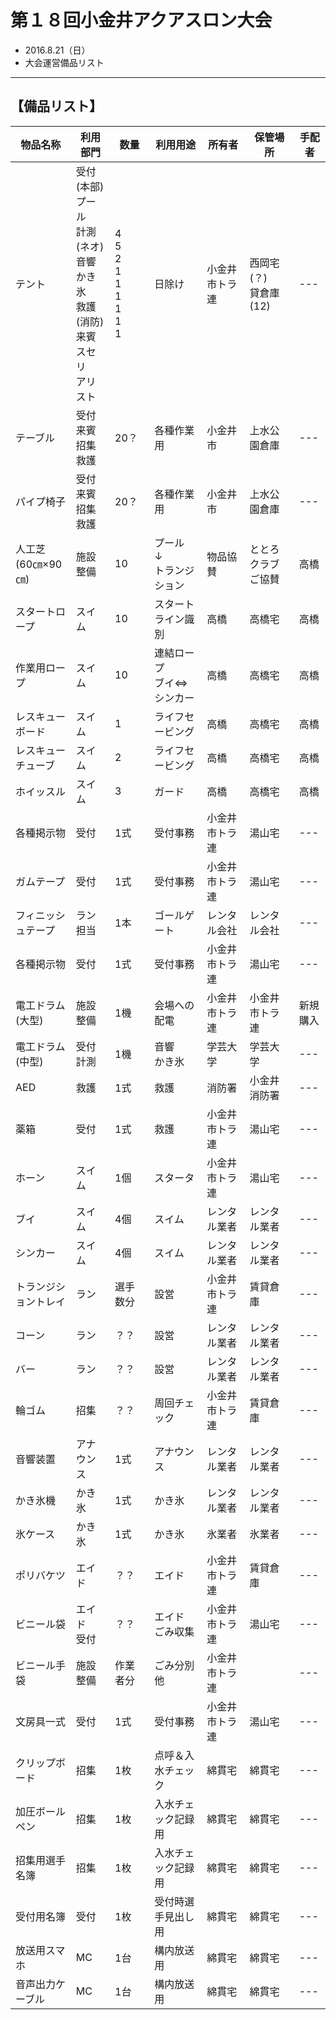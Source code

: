 # 第１８回小金井アクアスロン大会  
 * 2016.8.21（日）
 * 大会運営備品リスト

---
## 【備品リスト】

|物品名称|利用部門|数量|利用用途|所有者|保管場所|手配者|
|---|---|---|---|---|---|---|
|テント|受付(本部)<br>プール<br>計測(ネオ)<br>音響<br>かき氷<br>救護(消防)<br>来賓<br>スセリ<br>アリスト|4<br>5<br>2<br>1<br>1<br>1<br>1<br>1<br>1|日除け|小金井市トラ連|西岡宅(？)<br>貸倉庫(12)|---|
|テーブル|受付<br>来賓<br>招集<br>救護|20？|各種作業用|小金井市|上水公園倉庫|---|
|パイプ椅子|受付<br>来賓<br>招集<br>救護|20？|各種作業用|小金井市|上水公園倉庫|---|
|人工芝<br>(60㎝×90㎝)|施設整備|10|プール<br>↓<br>トランジション|物品協賛|ととろクラブ<br>ご協賛|高橋|
|スタートロープ|スイム|10|スタートライン識別|高橋|高橋宅|高橋|
|作業用ロープ|スイム|10|連結ロープ<br>ブイ⇔シンカー|高橋|高橋宅|高橋|
|レスキューボード|スイム|1|ライフセービング|高橋|高橋宅|高橋|
|レスキューチューブ|スイム|2|ライフセービング|高橋|高橋宅|高橋|
|ホイッスル|スイム|3|ガード|高橋|高橋宅|高橋|
|各種掲示物|受付|1式|受付事務|小金井市トラ連|湯山宅|---|
|ガムテープ|受付|1式|受付事務|小金井市トラ連|湯山宅|---|
|フィニッシュテープ|ラン担当|1本|ゴールゲート|レンタル会社|レンタル会社|---|
|各種掲示物|受付|1式|受付事務|小金井市トラ連|湯山宅|---|
|電工ドラム(大型)|施設整備|1機|会場への配電|小金井市トラ連|小金井市トラ連|新規購入|
|電工ドラム(中型)|受付<br>計測|1機|音響<br>かき氷|学芸大学|学芸大学|---|
|AED|救護|1式|救護|消防署|小金井消防署|---|
|薬箱|受付|1式|救護|小金井市トラ連|湯山宅|---|
|ホーン|スイム|1個|スタータ|小金井市トラ連|湯山宅|---|
|ブイ|スイム|4個|スイム|レンタル業者|レンタル業者|---|
|シンカー|スイム|4個|スイム|レンタル業者|レンタル業者|---|
|トランジショントレイ|ラン|選手数分|設営|小金井市トラ連|賃貸倉庫|---|
|コーン|ラン|？？|設営|レンタル業者|レンタル業者|---|
|バー|ラン|？？|設営|レンタル業者|レンタル業者|---|
|輪ゴム|招集|？？|周回チェック|小金井市トラ連|賃貸倉庫|---|
|音響装置|アナウンス|1式|アナウンス|レンタル業者|レンタル業者|---|
|かき氷機|かき氷|1式|かき氷|レンタル業者|レンタル業者|---|
|氷ケース|かき氷|1式|かき氷|氷業者|氷業者|---|
|ポリバケツ|エイド|？？|エイド|小金井市トラ連|賃貸倉庫|---|
|ビニール袋|エイド<br>受付|？？|エイド<br>ごみ収集|小金井市トラ連|湯山宅|---|
|ビニール手袋|施設整備|作業者分|ごみ分別他|小金井市トラ連||---|
|文房具一式|受付|1式|受付事務|小金井市トラ連|湯山宅|---|
|クリップボード|招集|1枚|点呼＆入水チェック|綿貫宅|綿貫宅|---|
|加圧ボールペン|招集|1枚|入水チェック記録用|綿貫宅|綿貫宅|---|
|招集用選手名簿|招集|1枚|入水チェック記録用|綿貫宅|綿貫宅|---|
|受付用名簿|受付|1枚|受付時選手見出し用|綿貫宅|綿貫宅|---|
|放送用スマホ|MC|1台|構内放送用|綿貫宅|綿貫宅|---|
|音声出力ケーブル|MC|1台|構内放送用|綿貫宅|綿貫宅|---|
